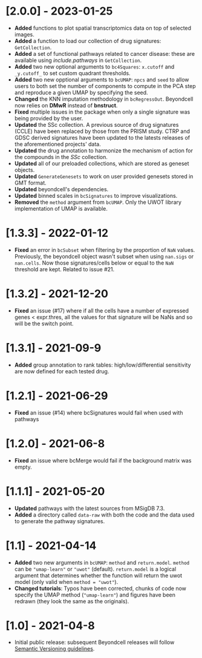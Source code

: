 # [2.0.0] - 2023-01-25
* **Added** functions to plot spatial transcriptomics data on top of selected images. 
* **Added** a function to load our collection of drug signatures: `GetCollection`.
* **Added** a set of functional pathways related to cancer disease: these are available using _include.pathways_ in `GetCollection`.
* **Added** two new optional arguments to  `bc4Squares`: `x.cutoff` and `_y.cutoff_` to set custom quadrant thresholds. 
* **Added** two new opptional arguments to `bcUMAP`: `npcs` and `seed` to allow users to both set the number of components to compute in the PCA step and reproduce a given UMAP by specifying the seed.
* **Changed** the KNN imputation methodology in `bcRegressOut`. Beyondcell now relies on **DMwR** instead of **bnstruct**.
* **Fixed** multiple issues in the package when only a single signature was being provided by the user. 
* **Updated** the SSc collection. A previous source of drug signatures (CCLE) have been replaced by those from the PRISM study. CTRP and GDSC derived signatures have been updated to the latests releases of the aforementioned projects' data. 
* **Updated** the drug annotation to harmonize the mechanism of action for the compounds in the _SSc_ collection.
* **Updated** all of our preloaded collections, which are stored as geneset objects. 
* **Updated** `GenerateGenesets`  to work on user provided genesets stored in GMT format.
* **Updated** beyondcell's dependencies.
* **Updated** binned scales in `bcSignatures` to improve visualizations.
* **Removed** the `method` argument from `bcUMAP`. Only the UWOT library implementation of UMAP is available.

# [1.3.3] - 2022-01-12
* **Fixed** an error in `bcSubset` when filtering by the proportion of `NaN` values. Previously, the beyondcell object wasn't subset when using `nan.sigs` or `nan.cells`. Now those signatures/cells below or equal to the `NaN` threshold are kept. Related to issue #21.
# [1.3.2] - 2021-12-20
* **Fixed** an issue (#17) where if  all the cells have a number of expressed genes < expr.thres, 
all the values for that signature will be NaNs and so will be the switch point. 
# [1.3.1] - 2021-09-9
* **Added** group annotation to rank tables: high/low/differential sensitivity are now defined for each tested drug.
# [1.2.1] - 2021-06-29
* **Fixed** an issue (#14) where bcSignatures would fail when used with pathways
# [1.2.0] - 2021-06-8
* **Fixed** an issue where bcMerge would fail if the background matrix was empty. 
# [1.1.1] - 2021-05-20
* **Updated** pathways with the latest sources from MSigDB 7.3.
* **Added** a directory called `data-raw` with both the code and the data used to generate the pathway signatures. 

# [1.1] - 2021-04-14

* **Added** two new arguments in `bcUMAP`: `method` and `return.model`. `method` can be `"umap-learn"` or `"uwot"` (default). `return.model` is a logical argument that determines whether the function will return the uwot model (only valid when `method = "uwot"`).
* **Changed tutorials**: Typos have been corrected, chunks of code now specify the UMAP method (`"umap-learn"`) and figures have been redrawn
(they look the same as the originals).

# [1.0] - 2021-04-8

* Initial public release: subsequent Beyondcell releases will follow [Semantic Versioning guidelines](https://semver.org/).
